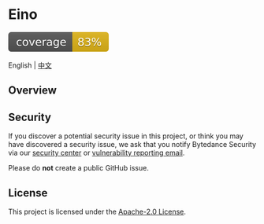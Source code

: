# Eino

![coverage](https://raw.githubusercontent.com/cloudwego/eino/badges/.badges/main/coverage.svg)

English | [中文](README.zh_CN.md)

## Overview


## Security

If you discover a potential security issue in this project, or think you may
have discovered a security issue, we ask that you notify Bytedance Security via our [security center](https://security.bytedance.com/src) or [vulnerability reporting email](sec@bytedance.com).

Please do **not** create a public GitHub issue.

## License

This project is licensed under the [Apache-2.0 License](LICENSE.txt).